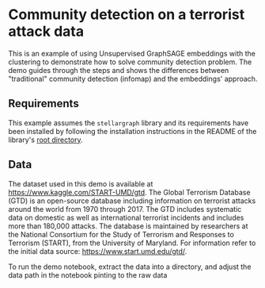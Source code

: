 # Community detection on a terrorist attack data

This is an example of using Unsupervised GraphSAGE embeddings with the clustering to demonstrate how to solve community detection problem. The demo guides through the steps and shows the differences between "traditional" community detection (infomap) and the embeddings' approach.

## Requirements
This example assumes the `stellargraph` library and its requirements have been 
installed by following the installation instructions in the README 
of the library's [root directory](https://github.com/stellargraph/stellargraph).

## Data

The dataset used in this demo is available at https://www.kaggle.com/START-UMD/gtd. The Global Terrorism Database (GTD) is an open-source database including information on terrorist attacks around the world from 1970 through 2017. The GTD includes systematic data on domestic as well as international terrorist incidents and includes more than 180,000 attacks. The database is maintained by researchers at the National Consortium for the Study of Terrorism and Responses to Terrorism (START), from the University of Maryland. For information refer to the initial data source: https://www.start.umd.edu/gtd/.

To run the demo notebook, extract the data into a directory, and adjust the data path in the notebook pinting to the raw data

